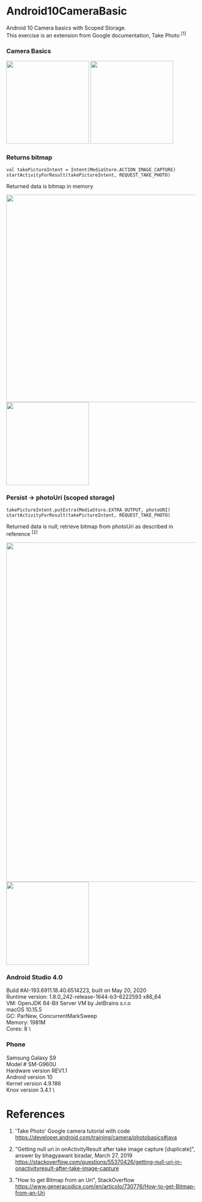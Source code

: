 # Android10CameraBasic
Android 10 Camera basics with Scoped Storage. \
This exercise is an extension from Google documentation, Take Photo <sup>[1]</sup>



### Camera Basics
<img width="220" src="https://user-images.githubusercontent.com/1282659/89721363-514ab000-d9a2-11ea-9427-12926681de30.jpg"> <img width="220" src="https://user-images.githubusercontent.com/1282659/89721366-53ad0a00-d9a2-11ea-93fc-297ed243bbf1.jpg">

### Returns bitmap
```
val takePictureIntent = Intent(MediaStore.ACTION_IMAGE_CAPTURE)
startActivityForResult(takePictureIntent, REQUEST_TAKE_PHOTO)
```
Returned data is bitmap in memory

<img width="550" src="https://user-images.githubusercontent.com/1282659/89722241-f23e6880-d9ac-11ea-9bbe-6fafeb15f3cb.png">

<img width="220" src="https://user-images.githubusercontent.com/1282659/89721367-57409100-d9a2-11ea-86d4-a5f0ca4431f8.jpg">

### Persist -> photoUri (scoped storage)
```
takePictureIntent.putExtra(MediaStore.EXTRA_OUTPUT, photoURI)
startActivityForResult(takePictureIntent, REQUEST_TAKE_PHOTO)
```
Returned data is null; retrieve bitmap from photoUri as described in reference <sup>[2]</sup>

<img width="900" src="https://user-images.githubusercontent.com/1282659/89722240-f10d3b80-d9ac-11ea-9434-6d80aeb0f702.png">

<img width="220" src="https://user-images.githubusercontent.com/1282659/89721368-5871be00-d9a2-11ea-8bdc-2867532fe841.jpg">

### Android Studio 4.0
Build #AI-193.6911.18.40.6514223, built on May 20, 2020 \
Runtime version: 1.8.0_242-release-1644-b3-6222593 x86_64 \
VM: OpenJDK 64-Bit Server VM by JetBrains s.r.o \
macOS 10.15.5 \
GC: ParNew, ConcurrentMarkSweep \
Memory: 1981M \
Cores: 8 \

### Phone
Samsung Galaxy S9 \
Model # SM-G960U \
Hardware version REV1.1 \
Android version 10 \
Kernel version 4.9.186 \
Knox version 3.4.1 \

# References

1. 'Take Photo' Google camera tutorial with code \
https://developer.android.com/training/camera/photobasics#java

2. "Getting null uri in onActivityResult after take image capture [duplicate]", answer by bhagyawant biradar, March 27, 2019 \
https://stackoverflow.com/questions/55370426/getting-null-uri-in-onactivityresult-after-take-image-capture

3. "How to get Bitmap from an Uri", StackOverflow \
https://www.generacodice.com/en/articolo/730776/How-to-get-Bitmap-from-an-Uri
